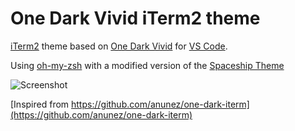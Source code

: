 # One Dark Vivid iTerm2 theme

[iTerm2](http://www.iterm2.com/) theme based on [One Dark Vivid](https://github.com/Binaryify/OneDark-Pro) for [VS Code](https://code.visualstudio.com/).

Using [oh-my-zsh](https://github.com/robbyrussell/oh-my-zsh) with a modified version of the [Spaceship Theme](https://github.com/denysdovhan/spaceship-prompt)

![Screenshot](https://raw.githubusercontent.com/anunez/one-dark-iterm/screenshots/screenshots/01.png)

[Inspired from https://github.com/anunez/one-dark-iterm](https://github.com/anunez/one-dark-iterm)